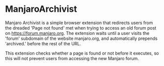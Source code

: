 # ManjaroArchivist

Manjaro Archivist is a simple browser extension that redirects users from the dreaded 'Page not found' met when trying to access an old forum post on https://forum.manjaro.org.
The extension waits until a user visits the 'forum' subdomain of the website manjaro.org, and automatically prepends 'archived.' before the rest of the URL.

This extension checks whether a page is found or not before it executes, so this will not prevent users from accessing the new Manjaro forum.
